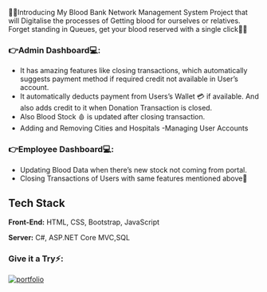 🚀🚀Introducing My Blood Bank Network Management System Project that will Digitalise the processes of Getting blood for ourselves or relatives. 
Forget standing in Queues, get your blood reserved with a single click🤝✨

### 👉Admin Dashboard💻: 
- It has amazing features like closing transactions, which automatically suggests payment method if required credit not available in User’s account. 
- It automatically deducts payment from Users’s Wallet 💳 if available. And also adds credit to it when Donation Transaction is closed.
- Also Blood Stock 🩸 is updated after closing transaction.
- Adding and Removing Cities and Hospitals
-Managing User Accounts

### 👉Employee Dashboard💻:
- Updating Blood Data when there’s new stock not coming from portal.
- Closing Transactions of Users with same features mentioned above🤩
## Tech Stack

**Front-End:** HTML, CSS, Bootstrap, JavaScript

**Server:** C#, ASP.NET Core MVC,SQL



### Give it a Try⚡:

[![portfolio](https://img.shields.io/badge/my_portfolio-000?style=for-the-badge&logo=ko-fi&logoColor=white)](http://blood-bank-management-system.somee.com/)

